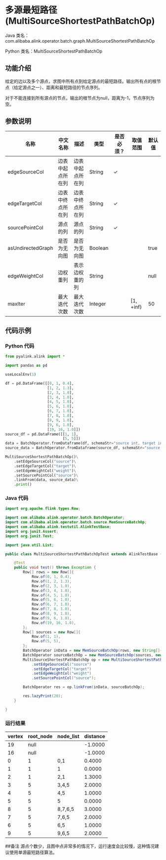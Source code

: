 # 多源最短路径 (MultiSourceShortestPathBatchOp)
Java 类名：com.alibaba.alink.operator.batch.graph.MultiSourceShortestPathBatchOp

Python 类名：MultiSourceShortestPathBatchOp


## 功能介绍

给定的边以及多个源点，求图中所有点到给定源点的最短路径。输出所有点的根节点（给定源点之一）、距离和最短路径的节点序列。

对于不能连接到所有源点的节点，输出的根节点为null，距离为-1，节点序列为空。

## 参数说明

| 名称 | 中文名称 | 描述 | 类型 | 是否必须？ | 取值范围 | 默认值 |
| --- | --- | --- | --- | --- | --- | --- |
| edgeSourceCol | 边表中起点所在列 | 边表中起点所在列 | String | ✓ |  |  |
| edgeTargetCol | 边表中终点所在列 | 边表中终点所在列 | String | ✓ |  |  |
| sourcePointCol | 源点的列 | 源点的列 | String | ✓ |  |  |
| asUndirectedGraph | 是否为无向图 | 是否为无向图 | Boolean |  |  | true |
| edgeWeightCol | 边权重列 | 表示边权重的列 | String |  |  | null |
| maxIter | 最大迭代次数 | 最大迭代次数 | Integer |  | [1, +inf) | 50 |

## 代码示例
### Python 代码
```python
from pyalink.alink import *

import pandas as pd

useLocalEnv(1)

df = pd.DataFrame([[0, 1, 0.4],
                   [1, 2, 1.3],
                   [2, 3, 1.0],
                   [3, 4, 1.0],
                   [4, 5, 1.0],
                   [5, 6, 1.0],
                   [6, 7, 1.0],
                   [7, 8, 1.0],
                   [8, 9, 1.0],
                   [9, 6, 1.0],
                   [19, 16, 1.0]])
source_df = pd.DataFrame([[1, 1],
                          [5, 5]])
data = BatchOperator.fromDataframe(df, schemaStr="source int, target int, weight double")
source_data = BatchOperator.fromDataframe(source_df, schemaStr="source int, target int")

MultiSourceShortestPathBatchOp()\
    .setEdgeSourceCol("source")\
    .setEdgeTargetCol("target")\
    .setEdgeWeightCol("weight")\
    .setSourcePointCol("source")\
    .linkFrom(data, source_data)\
    .print()
```
### Java 代码
```java
import org.apache.flink.types.Row;

import com.alibaba.alink.operator.batch.BatchOperator;
import com.alibaba.alink.operator.batch.source.MemSourceBatchOp;
import com.alibaba.alink.testutil.AlinkTestBase;
import org.junit.Assert;
import org.junit.Test;

import java.util.List;

public class MultiSourceShortestPathBatchOpTest extends AlinkTestBase {

	@Test
	public void test() throws Exception {
		Row[] rows = new Row[]{
			Row.of(0, 1, 0.4),
			Row.of(1, 2, 1.3),
			Row.of(2, 3, 1.0),
			Row.of(3, 4, 1.0),
			Row.of(4, 5, 1.0),
			Row.of(5, 6, 1.0),
			Row.of(6, 7, 1.0),
			Row.of(7, 8, 1.0),
			Row.of(8, 9, 1.0),
			Row.of(9, 6, 1.0),
			Row.of(19, 16, 1.0),
		};
		Row[] sources = new Row[]{
			Row.of(1, 1),
			Row.of(5, 5),
		};
		BatchOperator inData = new MemSourceBatchOp(rows, new String[]{"source", "target", "weight"});
		BatchOperator sourceBatchOp = new MemSourceBatchOp(sources, new String[]{"source", "target"});
		MultiSourceShortestPathBatchOp op = new MultiSourceShortestPathBatchOp()
			.setEdgeSourceCol("source")
			.setEdgeTargetCol("target")
			.setEdgeWeightCol("weight")
			.setSourcePointCol("source");

		BatchOperator res = op.linkFrom(inData, sourceBatchOp);

		res.lazyPrint(20);
	}

}
```

### 运行结果

vertex|root_node|node_list|distance
------|---------|---------|--------
19|null| |-1.0000
16|null| |-1.0000
0|1|0,1|0.4000
1|1|1|0.0000
2|1|2,1|1.3000
3|5|3,4,5|2.0000
4|5|4,5|1.0000
5|5|5|0.0000
8|5|8,7,6,5|3.0000
7|5|7,6,5|2.0000
6|5|6,5|1.0000
9|5|9,6,5|2.0000

##备注
源点个数少，且图中点非常多的情况下，运行速度会比较慢，这种情况建议使用单源最短路径算法。
